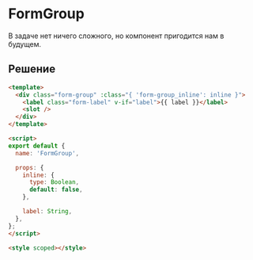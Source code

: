 # FormGroup

В задаче нет ничего сложного, но компонент пригодится нам в будущем.

## Решение

```html
<template>
  <div class="form-group" :class="{ 'form-group_inline': inline }">
    <label class="form-label" v-if="label">{{ label }}</label>
    <slot />
  </div>
</template>

<script>
export default {
  name: 'FormGroup',

  props: {
    inline: {
      type: Boolean,
      default: false,
    },

    label: String,
  },
};
</script>

<style scoped></style>
```

